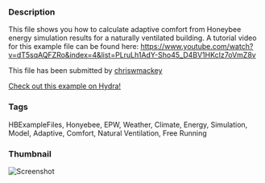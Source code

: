 ### Description 
This file shows you how to calculate adaptive comfort from Honeybee energy simulation results for a naturally ventilated building.
A tutorial video for this example file can be found here:
https://www.youtube.com/watch?v=dT5sqAQFZRo&index=4&list=PLruLh1AdY-Sho45_D4BV1HKcIz7oVmZ8v

This file has been submitted by [chriswmackey](https://github.com/chriswmackey)

[Check out this example on Hydra!](http://hydrashare.github.io/hydra/viewer?owner=chriswmackey&fork=hydra_2&id=Indoor_Adaptive_Comfort)
### Tags 
HBExampleFiles, Honyebee, EPW, Weather, Climate, Energy, Simulation, Model, Adaptive, Comfort, Natural Ventilation, Free Running
### Thumbnail 
![Screenshot](https://raw.githubusercontent.com/chriswmackey/hydra/master/Indoor_Adaptive_Comfort/thumbnail.png)
